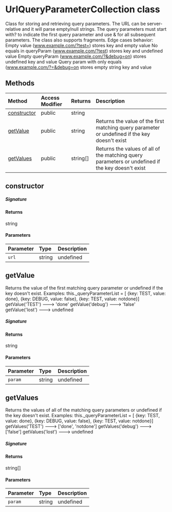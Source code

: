 # UrlQueryParameterCollection class





Class for storing and retrieving query parameters. 
The URL can be server-relative and it will parse empty/null strings. 
The query parameters must start with? to indicate the first query parameter and 
use & for all subsequent parameters. The class also supports fragments. 
Edge cases behavior: 
Empty value (www.example.com/?test=) stores key and empty value 
No equals in queryParam (www.example.com/?test) stores key and undefined value 
Empty queryParam (www.example.com/?&debug=on) stores undefined key and value 
Query param with only equals (www.example.com/?=&debug=on stores empty string key and value






## Methods

| Method	   | Access Modifier | Returns	| Description|
|:-------------|:----|:-------|:-----------|
|[constructor](#constructor~3egg9)     | public | string |  |
|[getValue](#getvalue~fqka9)     | public | string | Returns the value of the first matching query parameter or undefined if the key doesn't exist |
|[getValues](#getvalues~8n0q9)     | public | string[] | Returns the values of all of the matching query parameters or undefined if the key doesn't exist |




## constructor



##### Signature

#### Returns
string

#### Parameters


| Parameter	   | Type    | Description |
|:-------------|:---------------|:------------|
| `url`    | string | undefined |


## getValue

Returns the value of the first matching query parameter or undefined if the key doesn't exist. 
Examples: this._queryParameterList = [ 
{key: TEST, value: done}, 
{key: DEBUG, value: false}, 
{key: TEST, value: notdone}] 
getValue('TEST') ---> 'done' 
getValue('debug') ---> 'false' 
getValue('lost') ---> undefined

##### Signature

#### Returns
string

#### Parameters


| Parameter	   | Type    | Description |
|:-------------|:---------------|:------------|
| `param`    | string | undefined |


## getValues

Returns the values of all of the matching query parameters or undefined if the key doesn't exist. 
Examples: this._queryParameterList = [ 
{key: TEST, value: done}, 
{key: DEBUG, value: false}, 
{key: TEST, value: notdone}] 
getValues('TEST') ---> ['done', 'notdone'] 
getValues('debug') ---> ['false'] 
getValues('lost') ---> undefined

##### Signature

#### Returns
string[]

#### Parameters


| Parameter	   | Type    | Description |
|:-------------|:---------------|:------------|
| `param`    | string | undefined |


